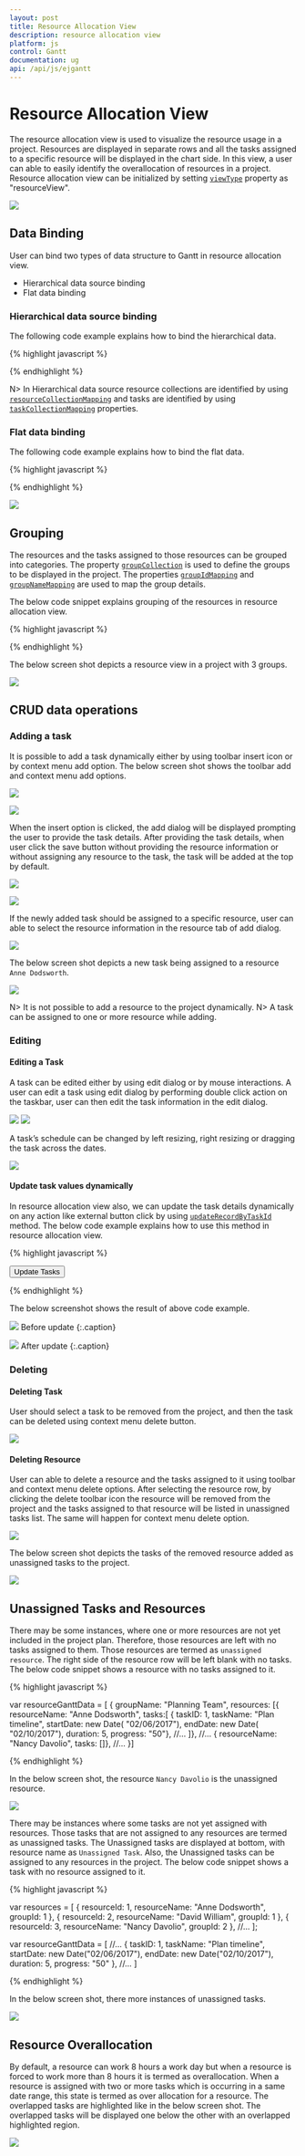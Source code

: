 ```yaml
---
layout: post
title: Resource Allocation View
description: resource allocation view
platform: js
control: Gantt
documentation: ug
api: /api/js/ejgantt
---
```


# Resource Allocation View
The resource allocation view is used to visualize the resource usage in a project. Resources are displayed in separate rows and all the tasks assigned to a specific resource will be displayed in the chart side. In this view, a user can able to easily identify the overallocation of resources in a project. Resource allocation view can be initialized by setting [`viewType`](/api/js/ejgantt#members:viewtype) property as "resourceView".

![](/js/Gantt/Resource-Allocation-View_images/ResourceView_1.png)

## Data Binding
User can bind two types of data structure to Gantt in resource allocation view.

* Hierarchical data source binding
* Flat data binding

### Hierarchical data source binding
The following code example explains how to bind the hierarchical data.

{% highlight javascript %}

<div id="resourceGantt" style="height:450px;width:100%;" />
<script type="text/javascript">

var resourceGanttData = [{ 
      resourceName: "Anne Dodsworth",
	  tasks:[
	  { taskID: 1, taskName: "Plan timeline", startDate: new Date( "02/06/2017"), endDate: new Date( "02/10/2017"), duration: 5, progress: "50"},
	  { taskID: 2, taskName: "Plan budget", startDate: new Date( "02/13/2017"), endDate: new Date( "02/17/2017"), duration: 5, progress: "50"},
	  { taskID: 3, taskName: "Allocate resources", startDate: new Date( "02/20/2017"), endDate: new Date( "02/24/2017"), duration: 5, progress: "0"},
	  ]	
	},
//…

$(function () {
    $("#resourceGantt").ejGantt({
        dataSource: resourceGanttData,
        viewType: ej.Gantt.ViewType.ResourceView,
        resourceCollectionMapping: "resources",
        taskCollectionMapping: "tasks",
        resourceNameMapping: "resourceName",
//…
    });
});    
</script>

{% endhighlight %}

N> In Hierarchical data source resource collections are identified by using [`resourceCollectionMapping`](/api/js/ejgantt#members:resourcecollectionmapping) and tasks are identified by using [`taskCollectionMapping`](/api/js/ejgantt#members:taskcollectionmapping) properties.

### Flat data binding
The following code example explains how to bind the flat data.

{% highlight javascript %}

<div id="resourceGantt" style="height:450px;width:100%;" />
<script type="text/javascript">        

var resources = [
    { resourceId: 1, resourceName: "Anne Dodsworth", groupId: 1 },
    { resourceId: 2, resourceName: "David William", groupId: 1 },
    { resourceId: 3, resourceName: "Nancy Davolio", groupId: 2 },
    //…
];

var resourceGanttData = [
    { taskID: 1, taskName: "Plan timeline", startDate: new Date("02/06/2017"), endDate: new Date("02/10/2017"), duration: 5, progress: "50", resourceId: [1] },
    { taskID: 2, taskName: "Plan budget", startDate: new Date("02/13/2017"), endDate: new Date("02/17/2017"), duration: 5, progress: "50", resourceId: [1] },
    { taskID: 3, taskName: "Allocate resources", startDate: new Date("02/20/2017"), endDate: new Date("02/24/2017"), duration: 5, progress: "0", resourceId: [1] },
//…
]

$(function () {
    $("#resourceGantt").ejGantt({
        dataSource: resourceGanttData,
        viewType: ej.Gantt.ViewType.ResourceView,
        resources: resources,
        resourceIdMapping: "resourceId",
        resourceNameMapping: "resourceName",
        resourceInfoMapping: "resourceId",
        taskIdMapping: "taskID",
        //…
    });
});    
</script>

{% endhighlight %}

![](/js/Gantt/Resource-Allocation-View_images/ResourceView_2.png)

## Grouping
The resources and the tasks assigned to those resources can be grouped into categories. The property [`groupCollection`](/api/js/ejgantt#members:groupcollection) is used to define the groups to be displayed in the project. The properties [`groupIdMapping`](/api/js/ejgantt#members:groupidmapping) and [`groupNameMapping`](/api/js/ejgantt#members:groupnamemapping) are used to map the group details.

The below code snippet explains grouping of the resources in resource allocation view.

{% highlight javascript %}

<div id="resourceGantt" style="height:450px;width:100%;" />
<script type="text/javascript">

var resourceGroups = [
    { groupId: 1, groupName: "Planning Team" },
    { groupId: 2, groupName: "Development Team" },
    { groupId: 3, groupName: "Testing Team" }
];

var resources = [
    { resourceId: 1, resourceName: "Anne Dodsworth", groupId: 1 },
    { resourceId: 2, resourceName: "David William", groupId: 1 },
    { resourceId: 3, resourceName: "Nancy Davolio", groupId: 2 },
    //…
];

$(function () {
    $("#resourceGantt").ejGantt({
        dataSource: resourceGanttData,
        viewType: ej.Gantt.ViewType.ResourceView,
        groupCollection: resourceGroups,
        resources: resources,
        groupNameMapping: "groupName",
        groupIdMapping: "groupId",
        resourceIdMapping: "resourceId",
        resourceNameMapping: "resourceName",
        resourceInfoMapping: "resourceId",
        taskIdMapping: "taskID",
        //…
    });
}); 
</script>
{% endhighlight %}

The below screen shot depicts a resource view in a project with 3 groups.

![](/js/Gantt/Resource-Allocation-View_images/ResourceView_3.png)

## CRUD data operations

### Adding a task
It is possible to add a task dynamically either by using toolbar insert icon or by context menu add option. The below screen shot shows the toolbar add and context menu add options.

![](/js/Gantt/Resource-Allocation-View_images/ResourceView_4.png)

![](/js/Gantt/Resource-Allocation-View_images/ResourceView_5.png)

When the insert option is clicked, the add dialog will be displayed prompting the user to provide the task details. After providing the task details, when user click the save button without providing the resource information or without assigning any resource to the task, the task will be added at the top by default.

![](/js/Gantt/Resource-Allocation-View_images/ResourceView_6.png)

![](/js/Gantt/Resource-Allocation-View_images/ResourceView_7.png)

If the newly added task should be assigned to a specific resource, user can able to select the resource information in the resource tab of add dialog.

![](/js/Gantt/Resource-Allocation-View_images/ResourceView_8.png)

The below screen shot depicts a new task being assigned to a resource `Anne Dodsworth`.

![](/js/Gantt/Resource-Allocation-View_images/ResourceView_9.png)

N> It is not possible to add a resource to the project dynamically.
N> A task can be assigned to one or more resource while adding.

### Editing

#### Editing a Task
A task can be edited either by using edit dialog or by mouse interactions. A user can edit a task using edit dialog by performing double click action on the taskbar, user can then edit the task information in the edit dialog.

![](/js/Gantt/Resource-Allocation-View_images/ResourceView_10.png)
![](/js/Gantt/Resource-Allocation-View_images/ResourceView_11.png)

A task’s schedule can be changed by left resizing, right resizing or dragging the task across the dates.

![](/js/Gantt/Resource-Allocation-View_images/ResourceView_12.png)

#### Update task values dynamically
In resource allocation view also, we can update the task details dynamically on any action like external button click by using [`updateRecordByTaskId`](/api/js/ejgantt#methods:updaterecordbytaskid "updateRecordByTaskId(data)") method. The below code example explains how to use this method in resource allocation view.

{% highlight javascript %}

<div id="resourceGantt" style="height:450px;width:100%;" />
<button id="update">Update Tasks</button>

<script type="text/javascript">

$(function () {
    $("#resourceGantt").ejGantt({
        dataSource: resourceGanttData,
        viewType: ej.Gantt.ViewType.ResourceView,
        //…
    });
});

$("#update").click(function () {
    var ganttObject = $("#resourceGantt").ejGantt("instance");
    var task = {};
    task.taskID = 3;
    task.resourceId = [1, 2, 3];
    task.startDate = new Date("02/25/2017")
    task.duration = 10;
    task.taskName = task.taskID + " - Name Changed";
    ganttObject.updateRecordByTaskId(task);
});
</script>

{% endhighlight %}

The below screenshot shows the result of above code example.

![](/js/Gantt/Resource-Allocation-View_images/ResourceView_19.png)
Before update
{:.caption}

![](/js/Gantt/Resource-Allocation-View_images/ResourceView_20.png)
After update
{:.caption}

### Deleting

#### Deleting Task
User should select a task to be removed from the project, and then the task can be deleted using context menu delete button.

![](/js/Gantt/Resource-Allocation-View_images/ResourceView_13.png)

#### Deleting Resource
User can able to delete a resource and the tasks assigned to it using toolbar and context menu delete options. After selecting the resource row, by clicking the delete toolbar icon the resource will be removed from the project and the tasks assigned to that resource will be listed in unassigned tasks list. The same will happen for context menu delete option.

![](/js/Gantt/Resource-Allocation-View_images/ResourceView_14.png)

The below screen shot depicts the tasks of the removed resource added as unassigned tasks to the project.

![](/js/Gantt/Resource-Allocation-View_images/ResourceView_15.png)

## Unassigned Tasks and Resources
There may be some instances, where one or more resources are not yet included in the project plan. Therefore, those resources are left with no tasks assigned to them. Those resources are termed as `unassigned resource`. The right side of the resource row will be left blank with no tasks.
The below code snippet shows a resource with no tasks assigned to it.

{% highlight javascript %}

var resourceGanttData = [
{
    groupName: "Planning Team",
    resources: [{ 
        resourceName: "Anne Dodsworth",
	    tasks:[
	        { taskID: 1, taskName: "Plan timeline", startDate: new Date( "02/06/2017"), endDate: new Date( "02/10/2017"), duration: 5, progress: "50"},
            //…
        ]},
    //…
    { resourceName: "Nancy Davolio", tasks: []},
   //…
}]

{% endhighlight %}

In the below screen shot, the resource `Nancy Davolio` is the unassigned resource.

![](/js/Gantt/Resource-Allocation-View_images/ResourceView_16.png)

There may be instances where some tasks are not yet assigned with resources. Those tasks that are not assigned to any resources are termed as unassigned tasks. The Unassigned tasks are displayed at bottom, with resource name as `Unassigned Task`. Also, the Unassigned tasks can be assigned to any resources in the project.
The below code snippet shows a task with no resource assigned to it.

{% highlight javascript %}

var resources = [
    { resourceId: 1, resourceName: "Anne Dodsworth", groupId: 1 },
    { resourceId: 2, resourceName: "David William", groupId: 1 },
    { resourceId: 3, resourceName: "Nancy Davolio", groupId: 2 },
    //…
];

var resourceGanttData = [
//…
    { taskID: 1, taskName: "Plan timeline", startDate: new Date("02/06/2017"), endDate: new Date("02/10/2017"), duration: 5, progress: "50" },
//…
]

{% endhighlight %}

In the below screen shot, there more instances of unassigned tasks.

![](/js/Gantt/Resource-Allocation-View_images/ResourceView_17.png)

## Resource Overallocation
By default, a resource can work 8 hours a work day but when a resource is forced to work more than 8 hours it is termed as overallocation. When a resource is assigned with two or more tasks which is occurring in a same date range, this state is termed as over allocation for a resource. The overlapped tasks are highlighted like in the below screen shot. The overlapped tasks will be displayed one below the other with an overlapped highlighted region.

![](/js/Gantt/Resource-Allocation-View_images/ResourceView_18.png)